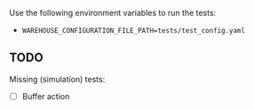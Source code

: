 Use the following environment variables to run the tests:
- `WAREHOUSE_CONFIGURATION_FILE_PATH=tests/test_config.yaml`

## TODO

Missing (simulation) tests:

- [ ] Buffer action